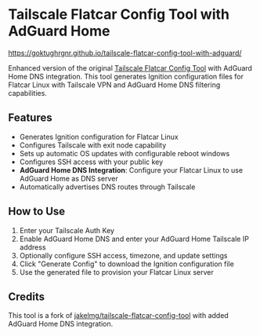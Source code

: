 # Tailscale Flatcar Config Tool with AdGuard Home

https://goktughrgnr.github.io/tailscale-flatcar-config-tool-with-adguard/

Enhanced version of the original [Tailscale Flatcar Config Tool](https://jakelmg.github.io/tailscale-flatcar-config-tool/) with AdGuard Home DNS integration. This tool generates Ignition configuration files for Flatcar Linux with Tailscale VPN and AdGuard Home DNS filtering capabilities.

## Features

- Generates Ignition configuration for Flatcar Linux
- Configures Tailscale with exit node capability
- Sets up automatic OS updates with configurable reboot windows
- Configures SSH access with your public key
- **AdGuard Home DNS Integration**: Configure your Flatcar Linux to use AdGuard Home as DNS server
- Automatically advertises DNS routes through Tailscale

## How to Use

1. Enter your Tailscale Auth Key
2. Enable AdGuard Home DNS and enter your AdGuard Home Tailscale IP address
3. Optionally configure SSH access, timezone, and update settings
4. Click "Generate Config" to download the Ignition configuration file
5. Use the generated file to provision your Flatcar Linux server

## Credits

This tool is a fork of [jakelmg/tailscale-flatcar-config-tool](https://github.com/jakelmg/tailscale-flatcar-config-tool) with added AdGuard Home DNS integration.
